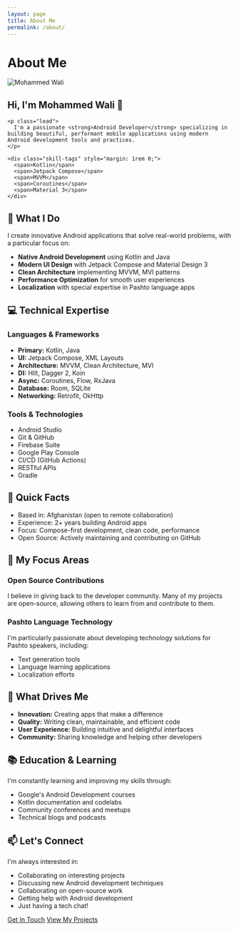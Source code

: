 ```yaml
---
layout: page
title: About Me
permalink: /about/
---
```


# About Me

<div class="about-container">
  <div class="about-image">
    <img src="https://avatars.githubusercontent.com/{{ site.github_username }}"
         alt="Mohammed Wali"
         loading="lazy"
         referrerpolicy="no-referrer"
         onerror="this.onerror=null; this.src='https://ui-avatars.com/api/?name=Mohammed+Wali&background=6200EA&color=fff&size=250';" />
  </div>
  
  <div class="about-content">
    <h2>Hi, I'm Mohammed Wali 👋</h2>
    
    <p class="lead">
      I'm a passionate <strong>Android Developer</strong> specializing in building beautiful, performant mobile applications using modern Android development tools and practices.
    </p>

    <div class="skill-tags" style="margin: 1rem 0;">
      <span>Kotlin</span>
      <span>Jetpack Compose</span>
      <span>MVVM</span>
      <span>Coroutines</span>
      <span>Material 3</span>
    </div>
  </div>
</div>

## 🚀 What I Do

I create innovative Android applications that solve real-world problems, with a particular focus on:

- **Native Android Development** using Kotlin and Java
- **Modern UI Design** with Jetpack Compose and Material Design 3
- **Clean Architecture** implementing MVVM, MVI patterns
- **Performance Optimization** for smooth user experiences
- **Localization** with special expertise in Pashto language apps

## 💻 Technical Expertise

### Languages & Frameworks
- **Primary:** Kotlin, Java
- **UI:** Jetpack Compose, XML Layouts
- **Architecture:** MVVM, Clean Architecture, MVI
- **DI:** Hilt, Dagger 2, Koin
- **Async:** Coroutines, Flow, RxJava
- **Database:** Room, SQLite
- **Networking:** Retrofit, OkHttp

### Tools & Technologies
- Android Studio
- Git & GitHub
- Firebase Suite
- Google Play Console
- CI/CD (GitHub Actions)
- RESTful APIs
- Gradle

## 📌 Quick Facts

- Based in: Afghanistan (open to remote collaboration)
- Experience: 2+ years building Android apps
- Focus: Compose-first development, clean code, performance
- Open Source: Actively maintaining and contributing on GitHub

## 🎯 My Focus Areas

### Open Source Contributions
I believe in giving back to the developer community. Many of my projects are open-source, allowing others to learn from and contribute to them.

### Pashto Language Technology
I'm particularly passionate about developing technology solutions for Pashto speakers, including:
- Text generation tools
- Language learning applications
- Localization efforts

## 🌟 What Drives Me

- **Innovation:** Creating apps that make a difference
- **Quality:** Writing clean, maintainable, and efficient code
- **User Experience:** Building intuitive and delightful interfaces
- **Community:** Sharing knowledge and helping other developers

## 📚 Education & Learning

I'm constantly learning and improving my skills through:
- Google's Android Development courses
- Kotlin documentation and codelabs
- Community conferences and meetups
- Technical blogs and podcasts

## 📫 Let's Connect

I'm always interested in:
- Collaborating on interesting projects
- Discussing new Android development techniques
- Collaborating on open-source work
- Getting help with Android development
- Just having a tech chat!

<div class="about-cta">
  <a href="{{ '/#contact' | relative_url }}" class="btn btn-primary">Get In Touch</a>
  <a href="{{ '/#projects' | relative_url }}" class="btn btn-secondary">View My Projects</a>
</div>
